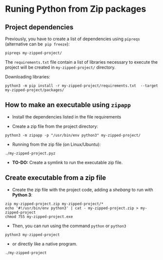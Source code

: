 # Runing Python from Zip packages

## Project dependencies

Previously, you have to create a list of dependencies using `pipreqs` (alternative can be` pip freeze`):

```
pipreqs my-zipped-project/
```
The `requirements.txt` file contain a list of libraries necessary to execute the project will be created in  `my-zipped-project/` directory.

Downloading libraries:

```
python3 -m pip install -r my-zipped-project/requirements.txt  --target my-zipped-project/packages/
```


## How to make an executable using `zipapp`

- Install the dependencies listed in the file requirements

- Create a zip file from the project directory:

```
python3 -m zipapp -p "/usr/bin/env python3" my-zipped-project/
```

- Running from the zip file (on Linux/Ubuntu):

```
./my-zipped-project.pyz
```

- **TO-DO:** Create a symlink to run the executable zip file.

## Create executable from a zip file

- Create the zip file with the project code, adding a *shebang* to run with **Python 3**:

```
zip my-zipped-project.zip my-zipped-project/*
echo '#!/usr/bin/env python3' | cat - my-zipped-project.zip > my-zipped-project
chmod 755 my-zipped-project.exe
```

- Then, you can run using the command `python` or `python3`

```
python3 my-zipped-project
```

- or directly like a native program.

```
./my-zipped-project
```
